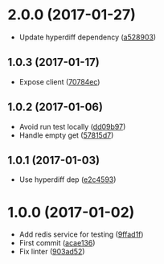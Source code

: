 <a name="2.0.0"></a>
# 2.0.0 (2017-01-27)

* Update hyperdiff dependency ([a528903](https://github.com/kikobeats/redis-diff/commit/a528903))



<a name="1.0.3"></a>
## 1.0.3 (2017-01-17)

* Expose client ([70784ec](https://github.com/kikobeats/redis-diff/commit/70784ec))



<a name="1.0.2"></a>
## 1.0.2 (2017-01-06)

* Avoid run test locally ([dd09b97](https://github.com/kikobeats/redis-diff/commit/dd09b97))
* Handle empty get ([57815d7](https://github.com/kikobeats/redis-diff/commit/57815d7))



<a name="1.0.1"></a>
## 1.0.1 (2017-01-03)

* Use hyperdiff dep ([e2c4593](https://github.com/kikobeats/redis-diff/commit/e2c4593))



<a name="1.0.0"></a>
# 1.0.0 (2017-01-02)

* Add redis service for testing ([9ffad1f](https://github.com/kikobeats/redis-diff/commit/9ffad1f))
* First commit ([acae136](https://github.com/kikobeats/redis-diff/commit/acae136))
* Fix linter ([903ad52](https://github.com/kikobeats/redis-diff/commit/903ad52))



